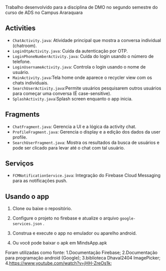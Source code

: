 Trabalho desenvolvido para a disciplina de DMO no segundo semestre do curso de ADS no Campus Araraquara





## Activities


- `ChatActivity.java`: Atividade principal que mostra a conversa         individual (chatroom).
- `LoginOtpActivity.java`: Cuida da autenticação por OTP.
- `LoginPhoneNumberActivity.java`: Cuida do login usando o número de telefone.
- `LoginUsernameActivity.java`: Controla o login usando o nome de usuário.
- `MainActivity.java`:Tela home onde aparece o recycler view com os chats individuais.
- `SearchUserActivity.java`:Permite usuários pesquisarem outros usuários para começar uma conversa (É case-sensitive).
- `SplashActivity.java`:Splash screen enquanto o app inicia.


## Fragments


- `ChatFragment.java`: Gerencia a UI  e a lógica da activity chat.
- `ProfileFragment.java`: Gerencia o display e a edição dos dados da user profile.
- `SearchUserFragment.java`: Mostra os resultados da busca de usuários e pode ser clicado para levar até o chat com tal usuário.


## Serviços


- `FCMNotificationService.java`: Integração do Firebase Cloud Messaging para as notificações push.






## Usando o app




1. Clone ou baixe o repositório.
2. Configure o projeto no firebase e atualize o arquivo `google-services.json`          .
3. Construa e execute o app no emulador ou aparelho android.


4. Ou você pode baixar o apk em MindsApp.apk



Foram utilizadas como fonte:
1.Documentação Firebase;
2.Documentação para programação android (Google);
3.biblioteca Dhaval2404 ImagePicker;
4.https://www.youtube.com/watch?v=jHH-ZreOs1k;
